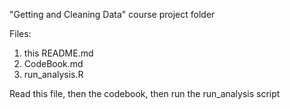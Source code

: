 

"Getting and Cleaning Data" course project folder

Files:

1) this README.md
2) CodeBook.md
3) run_analysis.R 

Read this file, then the codebook, then run the run_analysis script